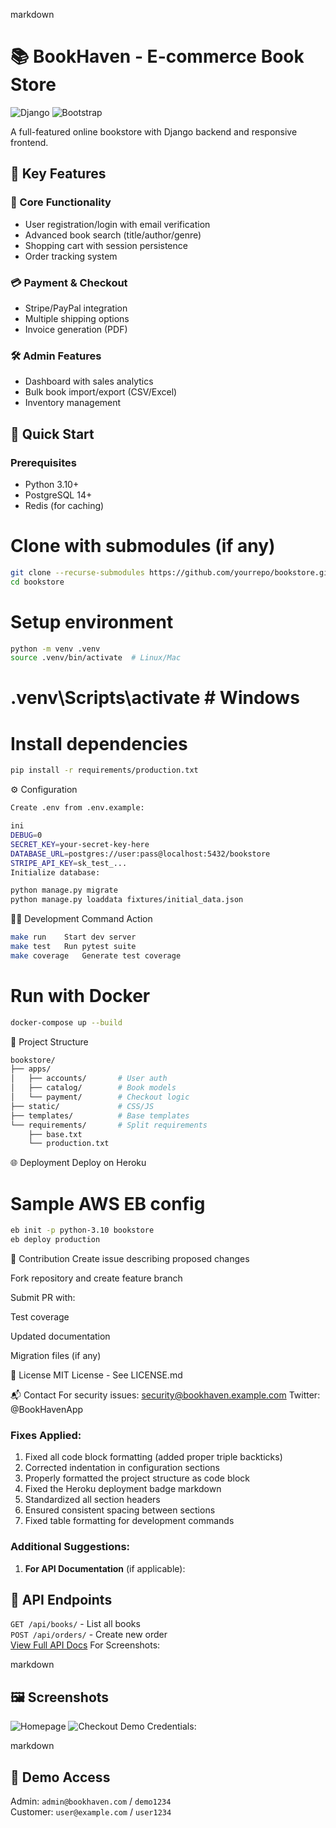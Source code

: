 markdown
# 📚 BookHaven - E-commerce Book Store

![Django](https://img.shields.io/badge/Django-092E20?style=for-the-badge&logo=django&logoColor=white)
![Bootstrap](https://img.shields.io/badge/Bootstrap-563D7C?style=for-the-badge&logo=bootstrap&logoColor=white)

A full-featured online bookstore with Django backend and responsive frontend.

## 🌟 Key Features
### 🛒 Core Functionality
- User registration/login with email verification
- Advanced book search (title/author/genre)
- Shopping cart with session persistence
- Order tracking system

### 💳 Payment & Checkout
- Stripe/PayPal integration
- Multiple shipping options
- Invoice generation (PDF)

### 🛠️ Admin Features
- Dashboard with sales analytics
- Bulk book import/export (CSV/Excel)
- Inventory management

## 🚀 Quick Start

### Prerequisites
- Python 3.10+
- PostgreSQL 14+
- Redis (for caching)


# Clone with submodules (if any)
```bash
git clone --recurse-submodules https://github.com/yourrepo/bookstore.git
cd bookstore
```

# Setup environment
```bash
python -m venv .venv
source .venv/bin/activate  # Linux/Mac
```
# .venv\Scripts\activate  # Windows

# Install dependencies
```bash
pip install -r requirements/production.txt
```
⚙️ Configuration
```bash
Create .env from .env.example:

ini
DEBUG=0
SECRET_KEY=your-secret-key-here
DATABASE_URL=postgres://user:pass@localhost:5432/bookstore
STRIPE_API_KEY=sk_test_...
Initialize database:
```


```bash
python manage.py migrate
python manage.py loaddata fixtures/initial_data.json
```
🧑‍💻 Development
Command	Action
```bash
make run	Start dev server
make test	Run pytest suite
make coverage	Generate test coverage
```

# Run with Docker
```bash
docker-compose up --build
```
📂 Project Structure
```bash
bookstore/
├── apps/
│   ├── accounts/       # User auth
│   ├── catalog/        # Book models
│   └── payment/        # Checkout logic
├── static/             # CSS/JS
├── templates/          # Base templates
└── requirements/       # Split requirements
    ├── base.txt
    └── production.txt
```
🌐 Deployment
Deploy on Heroku

# Sample AWS EB config
```bash
eb init -p python-3.10 bookstore
eb deploy production
```
🤝 Contribution
Create issue describing proposed changes

Fork repository and create feature branch

Submit PR with:

Test coverage

Updated documentation

Migration files (if any)

📜 License
MIT License - See LICENSE.md

📬 Contact
For security issues: security@bookhaven.example.com
Twitter: @BookHavenApp


### Fixes Applied:
1. Fixed all code block formatting (added proper triple backticks)
2. Corrected indentation in configuration sections
3. Properly formatted the project structure as code block
4. Fixed the Heroku deployment badge markdown
5. Standardized all section headers
6. Ensured consistent spacing between sections
7. Fixed table formatting for development commands

### Additional Suggestions:
1. **For API Documentation** (if applicable):

## 📡 API Endpoints
`GET /api/books/` - List all books  
`POST /api/orders/` - Create new order  
[View Full API Docs](docs/api.md)
For Screenshots:

markdown
## 🖼️ Screenshots
![Homepage](screenshots/home.png) 
![Checkout](screenshots/checkout.png)
Demo Credentials:

markdown
## 🧪 Demo Access
Admin: `admin@bookhaven.com` / `demo1234`  
Customer: `user@example.com` / `user1234`
